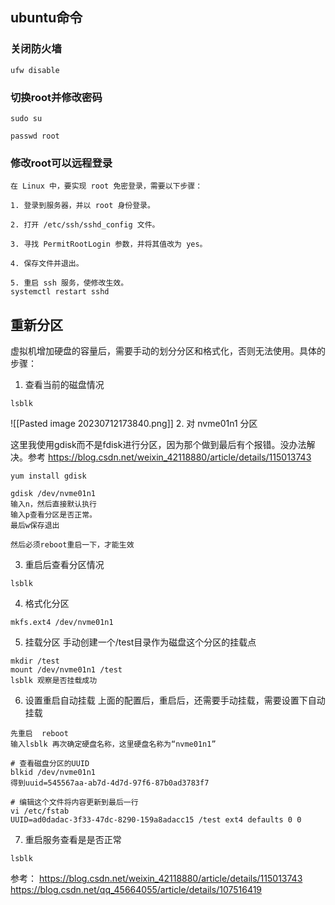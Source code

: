 ## ubuntu命令
### 关闭防火墙
```
ufw disable
```
### 切换root并修改密码
```
sudo su

passwd root
```
### 修改root可以远程登录
```shell
在 Linux 中，要实现 root 免密登录，需要以下步骤：

1. 登录到服务器，并以 root 身份登录。
    
2. 打开 /etc/ssh/sshd_config 文件。
    
3. 寻找 PermitRootLogin 参数，并将其值改为 yes。
    
4. 保存文件并退出。
    
5. 重启 ssh 服务，使修改生效。
systemctl restart sshd
```




## 重新分区
虚拟机增加硬盘的容量后，需要手动的划分分区和格式化，否则无法使用。具体的步骤：

1. 查看当前的磁盘情况
```
lsblk
```
![[Pasted image 20230712173840.png]]
2. 对 nvme01n1 分区

这里我使用gdisk而不是fdisk进行分区，因为那个做到最后有个报错。没办法解决。参考 https://blog.csdn.net/weixin_42118880/article/details/115013743

```
yum install gdisk

gdisk /dev/nvme01n1
输入n，然后直接默认执行
输入p查看分区是否正常。
最后w保存退出

然后必须reboot重启一下，才能生效
```
3. 重启后查看分区情况
```
lsblk
```
4. 格式化分区
```
mkfs.ext4 /dev/nvme01n1
```
5. 挂载分区
手动创建一个/test目录作为磁盘这个分区的挂载点
```
mkdir /test
mount /dev/nvme01n1 /test
lsblk 观察是否挂载成功
```
6. 设置重启自动挂载
上面的配置后，重启后，还需要手动挂载，需要设置下自动挂载
```
先重启  reboot
输入lsblk 再次确定硬盘名称，这里硬盘名称为“nvme01n1”

# 查看磁盘分区的UUID
blkid /dev/nvme01n1
得到uuid=545567aa-ab7d-4d7d-97f6-87b0ad3783f7

# 编辑这个文件将内容更新到最后一行
vi /etc/fstab 
UUID=ad0dadac-3f33-47dc-8290-159a8adacc15 /test ext4 defaults 0 0
```
7. 重启服务查看是是否正常
```
lsblk
```

参考：
https://blog.csdn.net/weixin_42118880/article/details/115013743
https://blog.csdn.net/qq_45664055/article/details/107516419